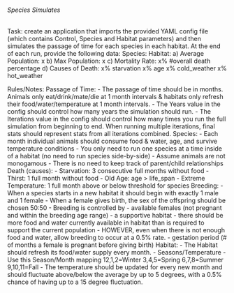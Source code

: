 ###### Species Simulates
Task: create an application that imports the provided YAML config file (which contains Control, Species and Habitat parameters) and then simulates the passage of time for each species in each habitat.
At the end of each run, provide the following data:
	Species:
		Habitat:
			a) Average Population: x
			b) Max Population: x
			c) Mortality Rate: x%  #overall death percentage
			d) Causes of Death:
				x% starvation
				x% age
				x% cold_weather
				x% hot_weather
		
Rules/Notes:
	Passage of Time:
		- The passage of time should be in months.  Animals only eat/drink/mate/die at 1 month intervals & habitats only refresh their food/water/temperature at 1 month intervals.
		- The Years value in the config should control how many years the simulation should run.
		- The Iterations value in the config should control how many times you run the full simulation from beginning to end.  When running multiple iterations, final stats should represent stats from all iterations combined.
	Species:
		- Each month individual animals should consume food & water, age, and survive temperature conditions
		- You only need to run one species at a time inside of a habitat (no need to run species side-by-side)
		- Assume animals are not monogamous
		- There is no need to keep track of parent/child relationships
		Death (causes):
			- Starvation: 3 consecutive full months without food 
			- Thirst: 1 full month without food
			- Old Age: age > life_span
			- Extreme Temperature:  1 full month above or below threshold for species
		Breeding:
			- When a species starts in a new habitat it should begin with exactly 1 male and 1 female
			- When a female gives birth, the sex of the offspring should be chosen 50:50
			- Breeding is controlled by
				- available females (not pregnant and within the breeding age range)
				- a supportive habitat
					- there should be more food and water currently available in habitat than is required to support the current population
					- HOWEVER, even when there is not enough food and water, allow breeding to occur at a 0.5% rate.
				- gestation period (# of months a female is pregnant before giving birth)
	Habitat:
		- The Habitat should refresh its food/water supply every month.
		- Seasons/Temperature
			- Use this Season/Month mapping  12,1,2=Winter  3,4,5=Spring  6,7,8=Summer  9,10,11=Fall
			- The temperature should be updated for every new month and should fluctuate above/below the average by up to 5 degrees, with a 0.5% chance of having up to a 15 degree fluctuation.